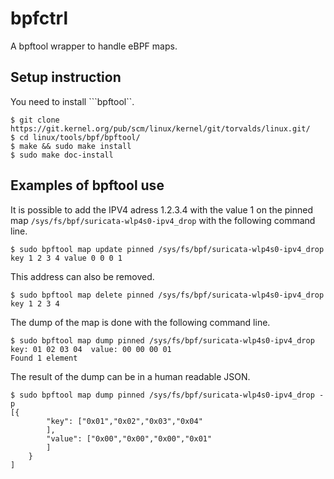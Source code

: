 # bpfctrl

A bpftool wrapper to handle eBPF maps.

## Setup instruction
You need to install ```bpftool``.

```
$ git clone https://git.kernel.org/pub/scm/linux/kernel/git/torvalds/linux.git/
$ cd linux/tools/bpf/bpftool/
$ make && sudo make install
$ sudo make doc-install
```

## Examples of bpftool use
It is possible to add the IPV4 adress 1.2.3.4 with the value 1 on the pinned map `/sys/fs/bpf/suricata-wlp4s0-ipv4_drop` with the following command line.
```
$ sudo bpftool map update pinned /sys/fs/bpf/suricata-wlp4s0-ipv4_drop key 1 2 3 4 value 0 0 0 1
```
This address can also be removed.
```
$ sudo bpftool map delete pinned /sys/fs/bpf/suricata-wlp4s0-ipv4_drop key 1 2 3 4
```
The dump of the map is done with the following command line.
```
$ sudo bpftool map dump pinned /sys/fs/bpf/suricata-wlp4s0-ipv4_drop
key: 01 02 03 04  value: 00 00 00 01
Found 1 element
```
The result of the dump can be in a human readable JSON.

```
$ sudo bpftool map dump pinned /sys/fs/bpf/suricata-wlp4s0-ipv4_drop -p
[{
        "key": ["0x01","0x02","0x03","0x04"
        ],
        "value": ["0x00","0x00","0x00","0x01"
        ]
    }
]
```
